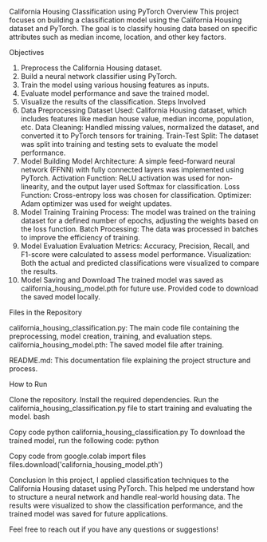 California Housing Classification using PyTorch
Overview
This project focuses on building a classification model using the California Housing dataset and PyTorch. The goal is to classify housing data based on specific attributes such as median income, location, and other key factors.

Objectives
1. Preprocess the California Housing dataset.
2. Build a neural network classifier using PyTorch.
3. Train the model using various housing features as inputs.
4. Evaluate model performance and save the trained model.
5. Visualize the results of the classification.
Steps Involved
1. Data Preprocessing
Dataset Used: California Housing dataset, which includes features like median house value, median income, population, etc.
Data Cleaning: Handled missing values, normalized the dataset, and converted it to PyTorch tensors for training.
Train-Test Split: The dataset was split into training and testing sets to evaluate the model performance.
2. Model Building
Model Architecture: A simple feed-forward neural network (FFNN) with fully connected layers was implemented using PyTorch.
Activation Function: ReLU activation was used for non-linearity, and the output layer used Softmax for classification.
Loss Function: Cross-entropy loss was chosen for classification.
Optimizer: Adam optimizer was used for weight updates.
3. Model Training
Training Process: The model was trained on the training dataset for a defined number of epochs, adjusting the weights based on the loss function.
Batch Processing: The data was processed in batches to improve the efficiency of training.
4. Model Evaluation
Evaluation Metrics: Accuracy, Precision, Recall, and F1-score were calculated to assess model performance.
Visualization: Both the actual and predicted classifications were visualized to compare the results.
5. Model Saving and Download
The trained model was saved as california_housing_model.pth for future use.
Provided code to download the saved model locally.

Files in the Repository

california_housing_classification.py: The main code file containing the preprocessing, model creation, training, and evaluation steps.
california_housing_model.pth: The saved model file after training.

README.md: This documentation file explaining the project structure and process.

How to Run

Clone the repository.
Install the required dependencies.
Run the california_housing_classification.py file to start training and evaluating the model.
bash

Copy code
python california_housing_classification.py
To download the trained model, run the following code:
python

Copy code
from google.colab import files
files.download('california_housing_model.pth')

Conclusion
In this project, I applied classification techniques to the California Housing dataset using PyTorch. This helped me understand how to structure a neural network and handle real-world housing data. The results were visualized to show the classification performance, and the trained model was saved for future applications.

Feel free to reach out if you have any questions or suggestions!

